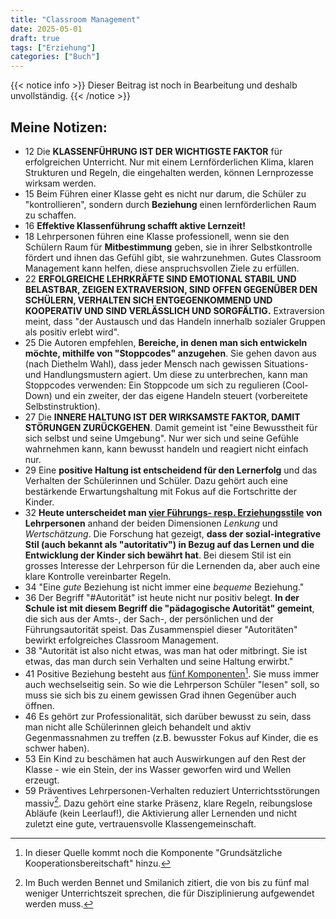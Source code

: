```yaml
---
title: "Classroom Management"
date: 2025-05-01
draft: true
tags: ["Erziehung"]
categories: ["Buch"]
---
```


{{< notice info >}} Dieser Beitrag ist noch in Bearbeitung und deshalb unvollständig. {{< /notice >}}


## Meine Notizen:

* 12 Die **KLASSENFÜHRUNG IST DER WICHTIGSTE FAKTOR** für erfolgreichen Unterricht. Nur mit einem Lernförderlichen Klima, klaren Strukturen und Regeln, die eingehalten werden, können Lernprozesse wirksam werden.
* 15 Beim Führen einer Klasse geht es nicht nur darum, die Schüler zu "kontrollieren", sondern durch **Beziehung** einen lernförderlichen Raum zu schaffen.
* 16 **Effektive Klassenführung schafft aktive Lernzeit!**
* 18 Lehrpersonen führen eine Klasse professionell, wenn sie den Schülern Raum für **Mitbestimmung** geben, sie in ihrer Selbstkontrolle fördert und ihnen das Gefühl gibt, sie wahrzunehmen. Gutes Classroom Management kann helfen, diese anspruchsvollen Ziele zu erfüllen.
* 22 **ERFOLGREICHE LEHRKRÄFTE SIND EMOTIONAL STABIL UND BELASTBAR, ZEIGEN EXTRAVERSION, SIND OFFEN GEGENÜBER DEN SCHÜLERN, VERHALTEN SICH ENTGEGENKOMMEND UND KOOPERATIV UND SIND VERLÄSSLICH UND SORGFÄLTIG.** Extraversion meint, dass "der Austausch und das Handeln innerhalb sozialer Gruppen als positiv erlebt wird".
* 25 Die Autoren empfehlen, **Bereiche, in denen man sich entwickeln möchte, mithilfe von "Stoppcodes" anzugehen**. Sie gehen davon aus (nach Diethelm Wahl), dass jeder Mensch nach gewissen Situations- und Handlungsmustern agiert. Um diese zu unterbrechen, kann man Stoppcodes verwenden: Ein Stoppcode um sich zu regulieren (Cool-Down) und ein zweiter, der das eigene Handeln steuert (vorbereitete Selbstinstruktion).
* 27 Die **INNERE HALTUNG IST DER WIRKSAMSTE FAKTOR, DAMIT STÖRUNGEN ZURÜCKGEHEN**. Damit gemeint ist "eine Bewusstheit für sich selbst und seine Umgebung". Nur wer sich und seine Gefühle wahrnehmen kann, kann bewusst handeln und reagiert nicht einfach nur.
* 29 Eine **positive Haltung ist entscheidend für den Lernerfolg** und das Verhalten der Schülerinnen und Schüler. Dazu gehört auch eine bestärkende Erwartungshaltung mit Fokus auf die Fortschritte der Kinder.
* 32 **Heute unterscheidet man [vier Führungs- resp. Erziehungsstile](https://de.wikipedia.org/wiki/Erziehungsstil#Dimensionierte_Konzepte) von Lehrpersonen** anhand der beiden Dimensionen *Lenkung* und *Wertschätzung*. Die Forschung hat gezeigt, **dass der sozial-integrative Stil (auch bekannt als "autoritativ") in Bezug auf das Lernen und die Entwicklung der Kinder sich bewährt hat**. Bei diesem Stil ist ein grosses Interesse der Lehrperson für die Lernenden da, aber auch eine klare Kontrolle vereinbarter Regeln.
* 34 "Eine *gute* Beziehung ist nicht immer eine *bequeme* Beziehung."
* 36 Der Begriff "#Autorität" ist heute nicht nur positiv belegt. **In der Schule ist mit diesem Begriff die "pädagogische Autorität" gemeint**, die sich aus der Amts-, der Sach-, der persönlichen und der Führungsautorität speist. Das Zusammenspiel dieser "Autoritäten" bewirkt erfolgreiches Classroom Management.
* 38 "Autorität ist also nicht etwas, was man hat oder mitbringt. Sie ist etwas, das man durch sein Verhalten und seine Haltung erwirbt."
* 41 Positive Beziehung besteht aus [fünf Komponenten](https://lehrerfortbildung-bw.de/s_sueb/allgschulen/veranstalt/tt-4b-2010/inhalte/f_2/03/)[^1]. Sie muss immer auch wechselseitig sein. So wie die Lehrperson Schüler "lesen" soll, so muss sie sich bis zu einem gewissen Grad ihnen Gegenüber auch öffnen. 
* 46 Es gehört zur Professionalität, sich darüber bewusst zu sein, dass man nicht alle Schülerinnen gleich behandelt und aktiv Gegenmassnahmen zu treffen (z.B. bewusster Fokus auf Kinder, die es schwer haben).
* 53 Ein Kind zu beschämen hat auch Auswirkungen auf den Rest der Klasse - wie ein Stein, der ins Wasser geworfen wird und Wellen erzeugt.
* 59 Präventives Lehrpersonen-Verhalten reduziert Unterrichtsstörungen massiv[^2]. Dazu gehört eine starke Präsenz, klare Regeln, reibungslose Abläufe (kein Leerlauf!), die Aktivierung aller Lernenden und nicht zuletzt eine gute, vertrauensvolle Klassengemeinschaft.


[^1]: In dieser Quelle kommt noch die Komponente "Grundsätzliche Kooperationsbereitschaft" hinzu.
[^2]: Im Buch werden Bennet und Smilanich zitiert, die von bis zu fünf mal weniger Unterrichtszeit sprechen, die für Disziplinierung aufgewendet werden muss.

